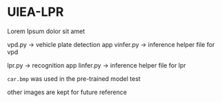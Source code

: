 # UIEA-LPR
Lorem Ipsum dolor sit amet

vpd.py -> vehicle plate detection app
vinfer.py -> inference helper file for vpd

lpr.py -> recognition app
linfer.py -> inference helper file for lpr

`car.bmp` was used in the pre-trained model test

other images are kept for future reference
